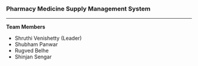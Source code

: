 ### Pharmacy Medicine Supply Management System

---

**Team Members**
- Shruthi Venishetty (Leader)
- Shubham Panwar
- Rugved Belhe
- Shinjan Sengar
